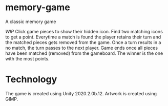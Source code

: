# memory-game
A classic memory game

*WIP*
Click game pieces to show their hidden icon. Find two matching icons to get a point. 
Everytime a match is found the player retains their turn and the matched pieces gets removed from the game.
Once a turn results in a no match, the turn passes to the next player.
Game ends once all pieces have been matched (removed) from the gameboard.
The winner is the one with the most points.

# Technology
The game is created using Unity 2020.2.0b.12.
Artwork is created using GIMP.
